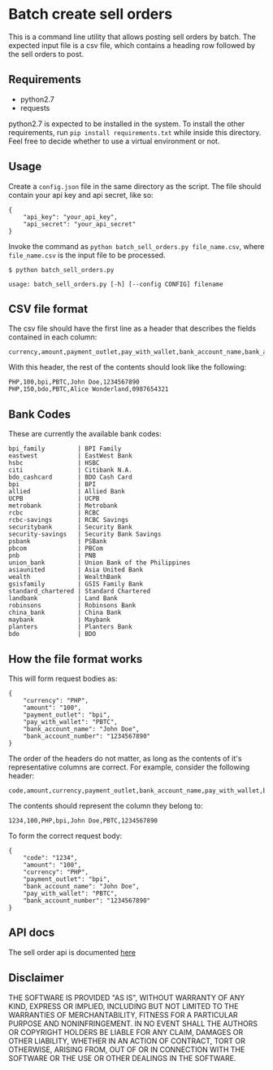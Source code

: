 # Batch create sell orders

This is a command line utility that allows posting sell orders by batch.
The expected input file is a csv file, which contains a heading row followed
by the sell orders to post.

## Requirements

* python2.7
* requests

python2.7 is expected to be installed in the system. To install the other
requirements, run `pip install requirements.txt` while inside this directory.
Feel free to decide whether to use a virtual environment or not.

## Usage

Create a `config.json` file in the same directory as the script. The file should
contain your api key and api secret, like so:

```
{
    "api_key": "your_api_key",
    "api_secret": "your_api_secret"
}
```

Invoke the command as `python batch_sell_orders.py file_name.csv`, where
`file_name.csv` is the input file to be processed.

```
$ python batch_sell_orders.py

usage: batch_sell_orders.py [-h] [--config CONFIG] filename
```

## CSV file format

The csv file should have the first line as a header that describes the fields
contained in each column:

```
currency,amount,payment_outlet,pay_with_wallet,bank_account_name,bank_account_number
```

With this header, the rest of the contents should look like the following:

```
PHP,100,bpi,PBTC,John Doe,1234567890
PHP,150,bdo,PBTC,Alice Wonderland,0987654321
```

## Bank Codes

These are currently the available bank codes:

```
bpi_family         | BPI Family
eastwest           | EastWest Bank
hsbc               | HSBC
citi               | Citibank N.A.
bdo_cashcard       | BDO Cash Card
bpi                | BPI
allied             | Allied Bank
UCPB               | UCPB
metrobank          | Metrobank
rcbc               | RCBC
rcbc-savings       | RCBC Savings
securitybank       | Security Bank
security-savings   | Security Bank Savings
psbank             | PSBank
pbcom              | PBCom
pnb                | PNB
union_bank         | Union Bank of the Philippines
asiaunited         | Asia United Bank
wealth             | WealthBank
gsisfamily         | GSIS Family Bank
standard_chartered | Standard Chartered
landbank           | Land Bank
robinsons          | Robinsons Bank
china_bank         | China Bank
maybank            | Maybank
planters           | Planters Bank
bdo                | BDO
```

## How the file format works

This will form request bodies as:

```
{
    "currency": "PHP",
    "amount": "100",
    "payment_outlet": "bpi",
    "pay_with_wallet": "PBTC",
    "bank_account_name": "John Doe",
    "bank_account_number": "1234567890"
}
```

The order of the headers do not matter, as long as the contents of it's representative
columns are correct. For example, consider the following header:


```
code,amount,currency,payment_outlet,bank_account_name,pay_with_wallet,bank_account_number
```

The contents should represent the column they belong to:

```
1234,100,PHP,bpi,John Doe,PBTC,1234567890
```

To form the correct request body:

```
{
    "code": "1234",
    "amount": "100",
    "currency": "PHP",
    "payment_outlet": "bpi",
    "bank_account_name": "John Doe",
    "pay_with_wallet": "PBTC",
    "bank_account_number": "1234567890"
}
```

## API docs

The sell order api is documented [here](http://api.coins.asia/docs/sellorder)

## Disclaimer

THE SOFTWARE IS PROVIDED "AS IS", WITHOUT WARRANTY OF ANY KIND, EXPRESS OR
IMPLIED, INCLUDING BUT NOT LIMITED TO THE WARRANTIES OF MERCHANTABILITY,
FITNESS FOR A PARTICULAR PURPOSE AND NONINFRINGEMENT. IN NO EVENT SHALL THE
AUTHORS OR COPYRIGHT HOLDERS BE LIABLE FOR ANY CLAIM, DAMAGES OR OTHER
LIABILITY, WHETHER IN AN ACTION OF CONTRACT, TORT OR OTHERWISE, ARISING FROM,
OUT OF OR IN CONNECTION WITH THE SOFTWARE OR THE USE OR OTHER DEALINGS IN
THE SOFTWARE.
